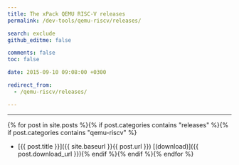 ```yaml
---
title: The xPack QEMU RISC-V releases
permalink: /dev-tools/qemu-riscv/releases/

search: exclude
github_editme: false

comments: false
toc: false

date: 2015-09-10 09:08:00 +0300

redirect_from:
  - /qemu-riscv/releases/

---
```


___
{% for post in site.posts %}{% if post.categories contains "releases" %}{% if post.categories contains "qemu-riscv" %}
* [{{ post.title }}]({{ site.baseurl }}{{ post.url }}) [(download)]({{ post.download_url }}){% endif %}{% endif %}{% endfor %}
